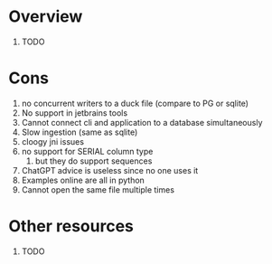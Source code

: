 # Overview
1. TODO


# Cons
1. no concurrent writers to a duck file (compare to PG or sqlite)
1. No support in jetbrains tools
1. Cannot connect cli and application to a database simultaneously
1. Slow ingestion (same as sqlite)
1. cloogy jni issues
1. no support for SERIAL column type
    1. but they do support sequences
1. ChatGPT advice is useless since no one uses it
1. Examples online are all in python
1. Cannot open the same file multiple times    


# Other resources
1. TODO
